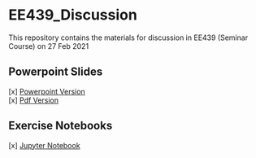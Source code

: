 # EE439_Discussion
This repository contains the materials for discussion in EE439 (Seminar Course) on 27 Feb 2021  
  
  
## Powerpoint Slides  
  [x] [Powerpoint Version](https://github.com/GoodDee/EE439_Discussion/blob/main/EE439%20Discussions.pptx)  
  [x] [Pdf Version](https://github.com/GoodDee/EE439_Discussion/blob/main/EE439%20Discussions.pdf)
## Exercise Notebooks  
  [x] [Jupyter Notebook](https://github.com/GoodDee/EE439_Discussion/blob/main/Text_Mining_EPU_Index.ipynb)

